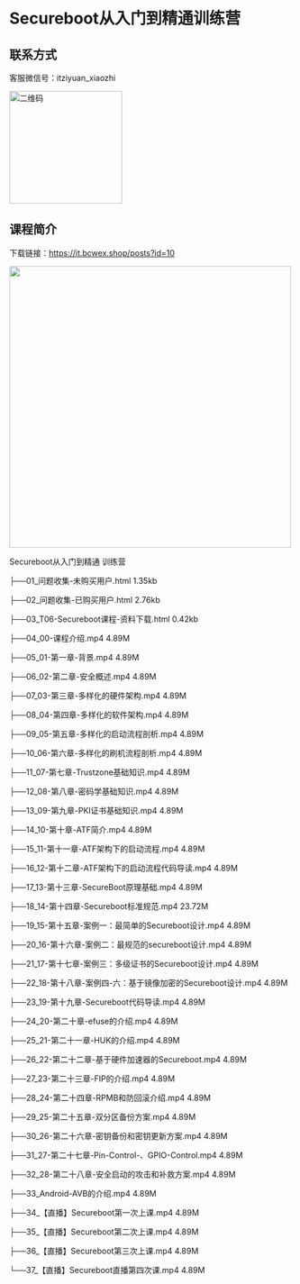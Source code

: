 # Secureboot从入门到精通训练营

## 联系方式

客服微信号：itziyuan_xiaozhi

<img src="https://ziyuanyun.oss-cn-guangzhou.aliyuncs.com/common/20240614073449/666b82192834a.jpg" width="200" height="200" alt="二维码">

## 课程简介

下载链接：https://it.bcwex.shop/posts?id=10

<img src="https://ziyuanyun.oss-cn-guangzhou.aliyuncs.com/yun/20240515151520/6644610811d34.jpg" width="500" alt="">

  Secureboot从入门到精通 训练营



 ├──01_问题收集-未购买用户.html 1.35kb

 ├──02_问题收集-已购买用户.html 2.76kb

 ├──03_T06-Secureboot课程-资料下载.html 0.42kb

 ├──04_00-课程介绍.mp4 4.89M

 ├──05_01-第一章-背景.mp4 4.89M

 ├──06_02-第二章-安全概述.mp4 4.89M

 ├──07_03-第三章-多样化的硬件架构.mp4 4.89M

 ├──08_04-第四章-多样化的软件架构.mp4 4.89M

 ├──09_05-第五章-多样化的启动流程剖析.mp4 4.89M

 ├──10_06-第六章-多样化的刷机流程剖析.mp4 4.89M

 ├──11_07-第七章-Trustzone基础知识.mp4 4.89M

 ├──12_08-第八章-密码学基础知识.mp4 4.89M

 ├──13_09-第九章-PKI证书基础知识.mp4 4.89M

 ├──14_10-第十章-ATF简介.mp4 4.89M

 ├──15_11-第十一章-ATF架构下的启动流程.mp4 4.89M

 ├──16_12-第十二章-ATF架构下的启动流程代码导读.mp4 4.89M

 ├──17_13-第十三章-SecureBoot原理基础.mp4 4.89M

 ├──18_14-第十四章-Secureboot标准规范.mp4 23.72M

 ├──19_15-第十五章-案例一：最简单的Secureboot设计.mp4 4.89M

 ├──20_16-第十六章-案例二：最规范的secureboot设计.mp4 4.89M

 ├──21_17-第十七章-案例三：多级证书的Secureboot设计.mp4 4.89M

 ├──22_18-第十八章-案例四-六：基于镜像加密的Secureboot设计.mp4 4.89M

 ├──23_19-第十九章-Secureboot代码导读.mp4 4.89M

 ├──24_20-第二十章-efuse的介绍.mp4 4.89M

 ├──25_21-第二十一章-HUK的介绍.mp4 4.89M

 ├──26_22-第二十二章-基于硬件加速器的Secureboot.mp4 4.89M

 ├──27_23-第二十三章-FIP的介绍.mp4 4.89M

 ├──28_24-第二十四章-RPMB和防回滚介绍.mp4 4.89M

 ├──29_25-第二十五章-双分区备份方案.mp4 4.89M

 ├──30_26-第二十六章-密钥备份和密钥更新方案.mp4 4.89M

 ├──31_27-第二十七章-Pin-Control-、GPIO-Control.mp4 4.89M

 ├──32_28-第二十八章-安全启动的攻击和补救方案.mp4 4.89M

 ├──33_Android-AVB的介绍.mp4 4.89M

 ├──34_【直播】Secureboot第一次上课.mp4 4.89M

 ├──35_【直播】Secureboot第二次上课.mp4 4.89M

 ├──36_【直播】Secureboot第三次上课.mp4 4.89M

 └──37_【直播】Secureboot直播第四次课.mp4 4.89M

  